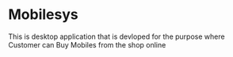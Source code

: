 # Mobilesys
This is desktop application that is devloped for the purpose where Customer can Buy Mobiles from the shop  online 
